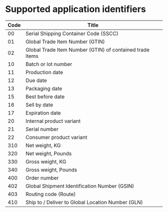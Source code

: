 # Supported application identifiers

| Code | Title |
| --- | --- |
| 00 | Serial Shipping Container Code (SSCC) |
| 01 | Global Trade Item Number (GTIN) |
| 02 | Global Trade Item Number (GTIN) of contained trade items |
| 10 | Batch or lot number |
| 11 | Production date |
| 12 | Due date |
| 13 | Packaging date |
| 15 | Best before date |
| 16 | Sell by date |
| 17 | Expiration date |
| 20 | Internal product variant |
| 21 | Serial number |
| 22 | Consumer product variant |
| 310 | Net weight, KG |
| 320 | Net weight, Pounds |
| 330 | Gross weight, KG |
| 340 | Gross weight, Pounds |
| 400 | Order number |
| 402 | Global Shipment Identification Number (GSIN) |
| 403 | Routing code (Route) |
| 410 | Ship to / Deliver to Global Location Number (GLN) |
